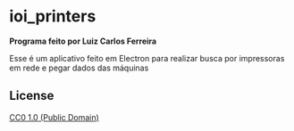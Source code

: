 # ioi_printers

**Programa feito por Luiz Carlos Ferreira**

Esse é um aplicativo feito em Electron para realizar busca por impressoras em rede e pegar dados das máquinas


## License

[CC0 1.0 (Public Domain)](LICENSE.md)
